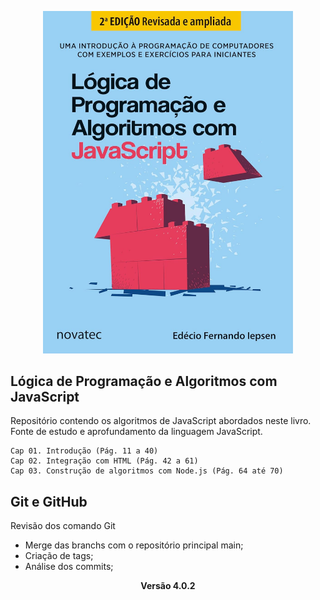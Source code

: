 <p align="center"><img src="java-script.jpg" width="400"></p>

## Lógica de Programação e Algoritmos com JavaScript

Repositório contendo os algoritmos de JavaScript abordados neste livro. 
Fonte de estudo e aprofundamento da linguagem JavaScript.

    Cap 01. Introdução (Pág. 11 a 40)
    Cap 02. Integração com HTML (Pág. 42 a 61)
    Cap 03. Construção de algoritmos com Node.js (Pág. 64 até 70)

## Git e GitHub

Revisão dos comando Git
- Merge das branchs com o repositório principal main;
- Criação de tags;
- Análise dos commits;


<p align="center"><b>Versão 4.0.2</b></p>